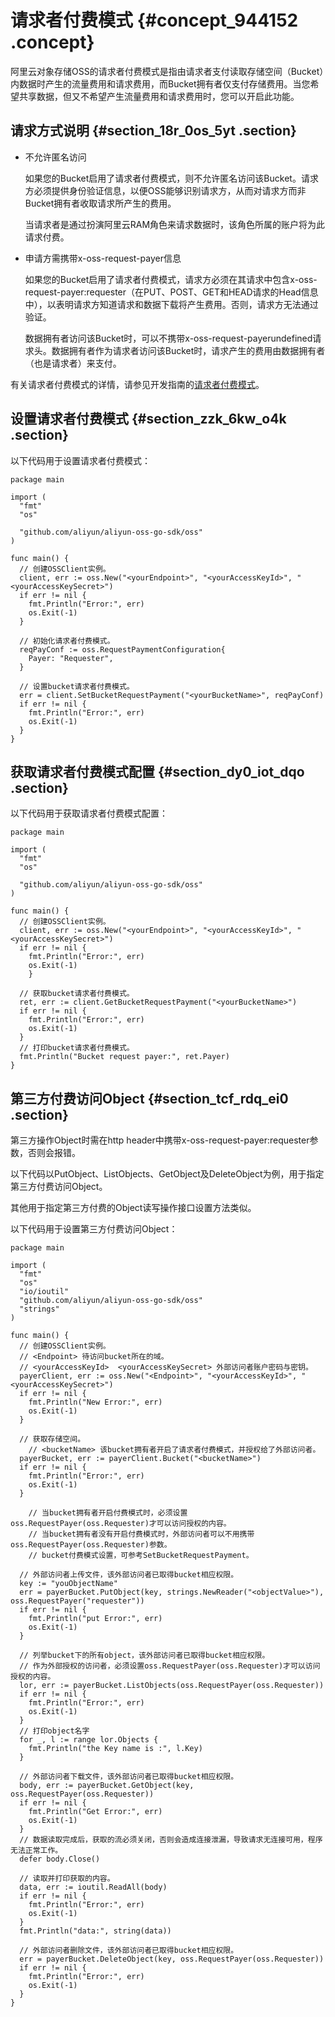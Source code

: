 # 请求者付费模式 {#concept_944152 .concept}

阿里云对象存储OSS的请求者付费模式是指由请求者支付读取存储空间（Bucket）内数据时产生的流量费用和请求费用，而Bucket拥有者仅支付存储费用。当您希望共享数据，但又不希望产生流量费用和请求费用时，您可以开启此功能。

## 请求方式说明 {#section_18r_0os_5yt .section}

-   不允许匿名访问

    如果您的Bucket启用了请求者付费模式，则不允许匿名访问该Bucket。请求方必须提供身份验证信息，以便OSS能够识别请求方，从而对请求方而非Bucket拥有者收取请求所产生的费用。

    当请求者是通过扮演阿里云RAM角色来请求数据时，该角色所属的账户将为此请求付费。

-   申请方需携带x-oss-request-payer信息

    如果您的Bucket启用了请求者付费模式，请求方必须在其请求中包含x-oss-request-payer:requester（在PUT、POST、GET和HEAD请求的Head信息中），以表明请求方知道请求和数据下载将产生费用。否则，请求方无法通过验证。

    数据拥有者访问该Bucket时，可以不携带x-oss-request-payerundefined请求头。数据拥有者作为请求者访问该Bucket时，请求产生的费用由数据拥有者（也是请求者）来支付。


有关请求者付费模式的详情，请参见开发指南的[请求者付费模式](../../../../cn.zh-CN/开发指南/存储空间（Bucket）/请求者付费模式.md#)。

## 设置请求者付费模式 {#section_zzk_6kw_o4k .section}

以下代码用于设置请求者付费模式：

``` {#codeblock_q9h_6p8_o23}
package main

import (
  "fmt"
  "os"

  "github.com/aliyun/aliyun-oss-go-sdk/oss"
)

func main() {
  // 创建OSSClient实例。
  client, err := oss.New("<yourEndpoint>", "<yourAccessKeyId>", "<yourAccessKeySecret>")
  if err != nil {
    fmt.Println("Error:", err)
    os.Exit(-1)
  }

  // 初始化请求者付费模式。
  reqPayConf := oss.RequestPaymentConfiguration{
    Payer: "Requester",
  }

  // 设置bucket请求者付费模式。
  err = client.SetBucketRequestPayment("<yourBucketName>", reqPayConf)
  if err != nil {
    fmt.Println("Error:", err)
    os.Exit(-1)
  }
}
```

## 获取请求者付费模式配置 {#section_dy0_iot_dqo .section}

以下代码用于获取请求者付费模式配置：

``` {#codeblock_zmf_ep9_68w}
package main

import (
  "fmt"
  "os"

  "github.com/aliyun/aliyun-oss-go-sdk/oss"
)

func main() {
  // 创建OSSClient实例。
  client, err := oss.New("<yourEndpoint>", "<yourAccessKeyId>", "<yourAccessKeySecret>")
  if err != nil {
    fmt.Println("Error:", err)
    os.Exit(-1)
    }

  // 获取bucket请求者付费模式。
  ret, err := client.GetBucketRequestPayment("<yourBucketName>")
  if err != nil {
    fmt.Println("Error:", err)
    os.Exit(-1)
  }
  // 打印bucket请求者付费模式。
  fmt.Println("Bucket request payer:", ret.Payer)
}
```

## 第三方付费访问Object {#section_tcf_rdq_ei0 .section}

第三方操作Object时需在http header中携带x-oss-request-payer:requester参数，否则会报错。

以下代码以PutObject、ListObjects、GetObject及DeleteObject为例，用于指定第三方付费访问Object。

其他用于指定第三方付费的Object读写操作接口设置方法类似。

以下代码用于设置第三方付费访问Object：

``` {#codeblock_v5o_9ze_mv9}
package main

import (
  "fmt"
  "os"
  "io/ioutil"
  "github.com/aliyun/aliyun-oss-go-sdk/oss"
  "strings"
)

func main() {
  // 创建OSSClient实例。
  // <Endpoint> 待访问bucket所在的域。
  // <yourAccessKeyId>  <yourAccessKeySecret> 外部访问者账户密码与密钥。
  payerClient, err := oss.New("<Endpoint>", "<yourAccessKeyId>", "<yourAccessKeySecret>")
  if err != nil {
    fmt.Println("New Error:", err)
    os.Exit(-1)
  }

  // 获取存储空间。
    // <bucketName> 该bucket拥有者开启了请求者付费模式，并授权给了外部访问者。
  payerBucket, err := payerClient.Bucket("<bucketName>")
  if err != nil {
    fmt.Println("Error:", err)
    os.Exit(-1)
  }

    // 当bucket拥有者开启付费模式时，必须设置oss.RequestPayer(oss.Requester)才可以访问授权的内容。
    // 当bucket拥有者没有开启付费模式时，外部访问者可以不用携带oss.RequestPayer(oss.Requester)参数。
    // bucket付费模式设置，可参考SetBucketRequestPayment。

  // 外部访问者上传文件，该外部访问者已取得bucket相应权限。
  key := "youObjectName"
  err = payerBucket.PutObject(key, strings.NewReader("<objectValue>"), oss.RequestPayer("requester"))
  if err != nil {
    fmt.Println("put Error:", err)
    os.Exit(-1)
  }

  // 列举bucket下的所有object，该外部访问者已取得bucket相应权限。
  // 作为外部授权的访问者，必须设置oss.RequestPayer(oss.Requester)才可以访问授权的内容。
  lor, err := payerBucket.ListObjects(oss.RequestPayer(oss.Requester))
  if err != nil {
    fmt.Println("Error:", err)
    os.Exit(-1)
  }
  // 打印object名字
  for _, l := range lor.Objects {
    fmt.Println("the Key name is :", l.Key)
  }

  // 外部访问者下载文件，该外部访问者已取得bucket相应权限。
  body, err := payerBucket.GetObject(key, oss.RequestPayer(oss.Requester))
  if err != nil {
    fmt.Println("Get Error:", err)
    os.Exit(-1)
  }
  // 数据读取完成后，获取的流必须关闭，否则会造成连接泄漏，导致请求无连接可用，程序无法正常工作。
  defer body.Close()

  // 读取并打印获取的内容。
  data, err := ioutil.ReadAll(body)
  if err != nil {
    fmt.Println("Error:", err)
    os.Exit(-1)
  }
  fmt.Println("data:", string(data))

  // 外部访问者删除文件，该外部访问者已取得bucket相应权限。
  err = payerBucket.DeleteObject(key, oss.RequestPayer(oss.Requester))
  if err != nil {
    fmt.Println("Error:", err)
    os.Exit(-1)
  }
}
```

